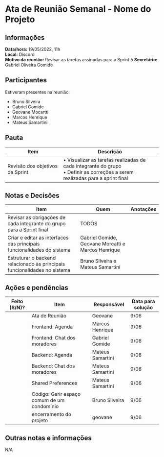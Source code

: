 # Ata de Reunião Semanal - Nome do Projeto

## Informações
**Data/hora:** 19/05/2022, 11h  
**Local:** Discord  
**Motivo da reunião:** Revisar as tarefas assinadas para a Sprint 5
**Secretário:** Gabriel Oliveira Gomide

## Participantes
Estiveram presentes na reunião:
- Bruno Silveira 
- Gabriel Gomide
- Geovane Mocartti
- Marcos Henrique
- Mateus Samartini

## Pauta

Item | Descrição
---- | ----
Revisão dos objetivos da Sprint | • Visualizar as tarefas realizadas de cada integrante do grupo <br>• Definir as correções a serem realizadas para a sprint final <br>

## Notas e Decisões
Item | Quem | Anotações |
---- | ---- | ---- |
Revisar as obrigações de cada integrante do grupo para a Sprint final | TODOS |  |
Criar e editar as interfaces das principais funcionalidades do sistema | Gabriel Gomide, Geovane Morcatti e Marcos Henrique |  |
Estruturar o backend relacionado às principais funcionalidades no sistema | Bruno Silveira e Mateus Samartini |  |




## Ações e pendências
| Feito (S/N)? | Item | Responsável | Data para solução |
| ---- | ---- | ---- | ---- |
|  | Ata de Reunião | Geovane | 9/06 |
|  | Frontend: Agenda | Marcos Henrique | 9/06 |
|  | Frontend: Chat dos moradores | Gabriel Gomide | 9/06 |
|  | Backend: Agenda | Mateus Samartini | 9/06|
|  | Backend: Chat dos moradores | Mateus Samartini | 9/06 |
|  | Shared Preferences | Mateus Samartini | 9/06 |
|  | Código: Gerir espaço comum de um condominio | Bruno Silveira | 9/06 |
|  | encerramento do projeto | geovane | 9/06 |

## Outras notas e informações
N/A
